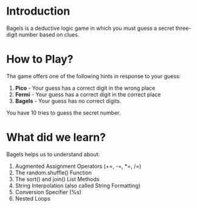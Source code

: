 # Introduction
Bagels is a deductive logic game in which you must guess a secret three-digit number based on clues. 

# How to Play?
The game offers one of the following hints in response to your guess: 
1.  **Pico** - Your guess has a correct digit in the wrong place
2.  **Fermi** - Your guess has a correct digit in the correct place
3.  **Bagels** - Your guess has no correct digits.

You have 10 tries to guess the secret number.

# What did we learn?
Bagels helps us to understand about:

1.  Augmented Assignment Operators (+=, -=, *=, /=)
2.  The random.shuffle() Function
3.  The sort() and join() List Methods
4.  String Interpolation (also called String Formatting)
5.  Conversion Specifier (%s)
6.  Nested Loops
